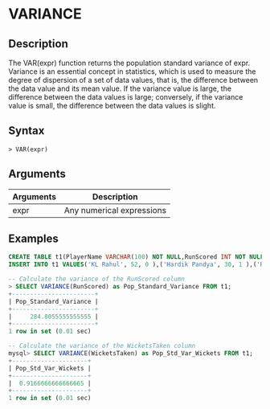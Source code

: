 # **VARIANCE**

## **Description**

The VAR(expr) function returns the population standard variance of expr. Variance is an essential concept in statistics, which is used to measure the degree of dispersion of a set of data values, that is, the difference between the data value and its mean value. If the variance value is large, the difference between the data values ​​is large; conversely, if the variance value is small, the difference between the data values ​​is slight.

## **Syntax**

```
> VAR(expr)
```

## **Arguments**

|  Arguments   | Description  |
|  ----  | ----  |
| expr  | Any numerical expressions |

## **Examples**

```sql
CREATE TABLE t1(PlayerName VARCHAR(100) NOT NULL,RunScored INT NOT NULL,WicketsTaken INT NOT NULL);
INSERT INTO t1 VALUES('KL Rahul', 52, 0 ),('Hardik Pandya', 30, 1 ),('Ravindra Jadeja', 18, 2 ),('Washington Sundar', 10, 1),('D Chahar', 11, 2 ),  ('Mitchell Starc', 0, 3);

-- Calculate the variance of the RunScored column
> SELECT VARIANCE(RunScored) as Pop_Standard_Variance FROM t1;
+-----------------------+
| Pop_Standard_Variance |
+-----------------------+
|     284.8055555555555 |
+-----------------------+
1 row in set (0.01 sec)

-- Calculate the variance of the WicketsTaken column
mysql> SELECT VARIANCE(WicketsTaken) as Pop_Std_Var_Wickets FROM t1;
+---------------------+
| Pop_Std_Var_Wickets |
+---------------------+
|  0.9166666666666665 |
+---------------------+
1 row in set (0.01 sec)
```
